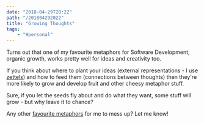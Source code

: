 ```yaml
---
date: "2018-04-29T20:22"
path: "/201804292022"
title: "Growing Thoughts"
tags:
    - "#personal"
---
```


Turns out that one of my favourite metaphors for Software Development, organic growth, works pretty well for ideas and creativity too.

If you think about where to plant your ideas (external representations - I use [zettels](https://zettelkasten.de/posts/overview/)) and how to feed them (connections between thoughts) then they're more likely to grow and develop fruit and other cheesy metaphor stuff.

Sure, if you let the seeds fly about and do what they want, some stuff will grow - but why leave it to chance?

Any other [favourite metaphors](https://blog.sjm.codes/201804071643) for me to mess up? Let me know!
